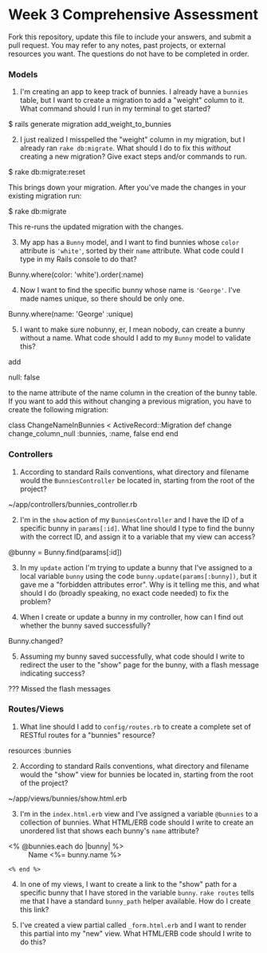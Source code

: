 # Week 3 Comprehensive Assessment

Fork this repository, update this file to include your answers, and submit a pull request. You may refer to any notes, past projects, or external resources you want. The questions do not have to be completed in order.

### Models

1. I'm creating an app to keep track of bunnies. I already have a `bunnies` table, but I want to create a migration to add a "weight" column to it. What command should I run in my terminal to get started?

  $ rails generate migration add_weight_to_bunnies


2. I just realized I misspelled the "weight" column in my migration, but I already ran `rake db:migrate`. What should I do to fix this *without* creating a new migration? Give exact steps and/or commands to run.

  $ rake db:migrate:reset

  This brings down your migration. After you've made the changes in your existing migration run:

  $ rake db:migrate

  This re-runs the updated migration with the changes.


3. My app has a `Bunny` model, and I want to find bunnies whose `color` attribute is `'white'`, sorted by their `name` attribute. What code could I type in my Rails console to do that?

  Bunny.where(color: 'white').order(:name)



4. Now I want to find the specific bunny whose name is `'George'`. I've made names unique, so there should be only one.

  Bunny.where(name: 'George' :unique)

5. I want to make sure nobunny, er, I mean nobody, can create a bunny without a name. What code should I add to my `Bunny` model to validate this?

add

null: false

to the name attribute of the name column in the creation of the bunny table. If you want to add this without changing a previous migration, you have to create the following migration:

class ChangeNameInBunnies < ActiveRecord::Migration
  def change
    change_column_null :bunnies, :name, false
  end
end


### Controllers

1. According to standard Rails conventions, what directory and filename would the `BunniesController` be located in, starting from the root of the project?

~/app/controllers/bunnies_controller.rb

2. I'm in the `show` action of my `BunniesController` and I have the ID of a specific bunny in `params[:id]`. What line should I type to find the bunny with the correct ID, and assign it to a variable that my view can access?

  @bunny = Bunny.find(params[:id])

3. In my `update` action I'm trying to update a bunny that I've assigned to a local variable `bunny` using the code `bunny.update(params[:bunny])`, but it gave me a "forbidden attributes error". Why is it telling me this, and what should I do (broadly speaking, no exact code needed) to fix the problem?


4. When I create or update a bunny in my controller, how can I find out whether the bunny saved successfully?

  Bunny.changed?

5. Assuming my bunny saved successfully, what code should I write to redirect the user to the "show" page for the bunny, with a flash message indicating success?

  ??? Missed the flash messages

### Routes/Views

1. What line should I add to `config/routes.rb` to create a complete set of RESTful routes for a "bunnies" resource?

  resources :bunnies


2. According to standard Rails conventions, what directory and filename would the "show" view for bunnies be located in, starting from the root of the project?

  ~/app/views/bunnies/show.html.erb

3. I'm in the `index.html.erb` view and I've assigned a variable `@bunnies` to a collection of bunnies. What HTML/ERB code should I write to create an unordered list that shows each bunny's `name` attribute?

  <dl>
    <% @bunnies.each do |bunny| %>
      <dd>Name <%= bunny.name %> </dd>

    <% end %>
  </dl>


4. In one of my views, I want to create a link to the "show" path for a specific bunny that I have stored in the variable `bunny`. `rake routes` tells me that I have a standard `bunny_path` helper available. How do I create this link?




5. I've created a view partial called `_form.html.erb` and I want to render this partial into my "new" view. What HTML/ERB code should I write to do this?
